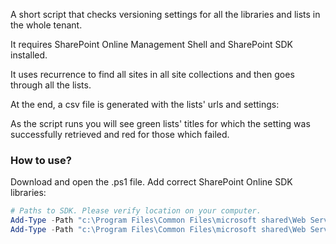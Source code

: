 A short script that checks versioning settings for all the libraries and lists in the whole tenant.

 

It requires SharePoint Online Management Shell and SharePoint SDK installed.

 

It uses recurrence to find all sites in all site collections and then goes through all the lists.

At the end, a csv file is generated with the lists' urls and settings:



 

As the script runs you will see green lists' titles for which the setting was successfully retrieved and red for those which failed.

 

 

### How to use?
Download and open the .ps1 file.
Add correct SharePoint Online SDK libraries:
 

```PowerShell
# Paths to SDK. Please verify location on your computer. 
Add-Type -Path "c:\Program Files\Common Files\microsoft shared\Web Server Extensions\16\ISAPI\Microsoft.SharePoint.Client.dll"  
Add-Type -Path "c:\Program Files\Common Files\microsoft shared\Web Server Extensions\16\ISAPI\Microsoft.SharePoint.Client.Runtime.dll"  
 
